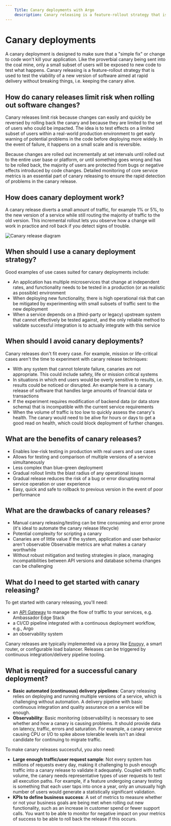 ```yaml
---
    Title: Canary deployments with Argo
    description: Canary releasing is a feature-rollout strategy that is used to test the viability of a new version of software aimed at rapid delivery without breaking things
---
```


# Canary deployments

A canary deployment is designed to make sure that a "simple fix" or change to code won't kill your application. Like the proverbial canary being sent into the coal mine, only a small subset of users will be exposed to new code to test what happens. Canary releasing is a feature-rollout strategy that is used to test the viability of a new version of software aimed at rapid delivery without breaking things, i.e. keeping the canary alive.

## How do canary releases limit risk when rolling out software changes?

Canary releases limit risk because changes can easily and quickly be reversed by rolling back the canary and because they are limited to the set of users who could be impacted. The idea is to test effects on a limited subset of users within a real-world production environment to get early warning of potential problems in the code before deploying more widely. In the event of failure, it happens on a small scale and is reversible. 

Because changes are rolled out incrementally at set intervals until rolled out to the entire user base or platform, or until something goes wrong and has to be rolled back, the majority of users are protected from bugs or negative effects introduced by code changes. Detailed monitoring of core service metrics is an essential part of canary releasing to ensure the rapid detection of problems in the canary release.

## How does canary deployment work?

A canary release diverts a small amount of traffic, for example 1% or 5%, to the new version of a service while still routing the majority of traffic to the old version. This incremental rollout lets you observe how a change will work in practice and roll back if you detect signs of trouble. 

![Canary release diagram](../images/canary.png)

## When should I use a canary deployment strategy?

Good examples of use cases suited for canary deployments include:

*   An application has multiple microservices that change at independent rates, and functionality needs to be tested in a production (or as realistic as possible) environment 
*   When deploying new functionality, there is high operational risk that can be mitigated by experimenting with small subsets of traffic sent to the new deployment
*   When a service depends on a (third-party or legacy) upstream system that cannot effectively be tested against, and the only reliable method to validate successful integration is to actually integrate with this service

## When should I avoid canary deployments?

Canary releases don't fit every case. For example, mission or life-critical cases aren't the time to experiment with canary release techniques:

*   With any system that cannot tolerate failure, canaries are not appropriate. This could include safety, life or mission critical systems
*   In situations in which end users would be overly sensitive to results, i.e. results could be noticed or disrupted. An example here is a canary release of software that handles large amounts of financial data or transactions
*   If the experiment requires modification of backend data (or data store schema) that is incompatible with the current service requirements
*   When the volume of traffic is too low to quickly assess the canary's health. The canary would need to be alive for hours or days to get a good read on health, which could block deployment of further changes.

## What are the benefits of canary releases?

*   Enables low-risk testing in production with real users and use cases 
*   Allows for testing and comparison of multiple versions of a service simultaneously 
*   Less complex than blue-green deployment 
*   Gradual rollout limits the blast radius of any operational issues
*   Gradual release reduces the risk of a bug or error disrupting normal service operation or user experience
*   Easy, quick and safe to rollback to previous version in the event of poor performance

## What are the drawbacks of canary releases?

*   Manual canary releasing/testing can be time consuming and error prone (it's ideal to automate the canary release lifecycle)
*   Potential complexity for scripting a canary
*   Canaries are of little value if the system, application and user behavior aren't observable Observable metrics are what makes a canary worthwhile
*   Without robust mitigation and testing strategies in place, managing incompatibilities between API versions and database schema changes can be challenging

## What do I need to get started with canary releasing?

To get started with canary releasing, you'll need:

*   an [API Gateway](/docs/edge-stack/1.13/topics/install/install-ambassador-oss/) to manage the flow of traffic to your services, e.g. Ambassador Edge Stack
*   a CI/CD pipeline integrated with a continuous deployment workflow, e.g., Argo
*   an observability system

Canary releases are typically implemented via a proxy like [Envoy](https://www.envoyproxy.io/)y, a smart router, or configurable load balancer. Releases can be triggered by continuous integration/delivery pipeline tooling. 

## What is required for a successful canary deployment?

*   **Basic automated (continuous) delivery pipelines**: Canary releasing relies on deploying and running multiple versions of a service, which is challenging without automation. A delivery pipeline with basic continuous integration and quality assurance on a service will be enough.
*   **Observability**: Basic monitoring (observability) is necessary to see whether and how a canary is causing problems. It should provide data on latency, traffic, errors and saturation. For example, a canary service causing CPU or I/O to spike above tolerable levels isn't an ideal candidate for continuing to migrate traffic. 

To make canary releases successful, you also need: 

*   **Large enough traffic/user request sample**: Not every system has millions of requests every day, making it challenging to push enough traffic into a canary release to validate it adequately. Coupled with traffic volume, the canary needs representative types of user requests to test all execution paths. For example, if a feature undergoing canary testing is something that each user taps into once a year, only an unusually high number of users would generate a statistically significant validation. 
*   **KPIs to define business success**: A set of metrics to measure whether or not your business goals are being met when rolling out new functionality, such as an increase in customer spend or fewer support calls. You want to be able to monitor for negative impact on your metrics of success to be able to roll back the release if this occurs.

